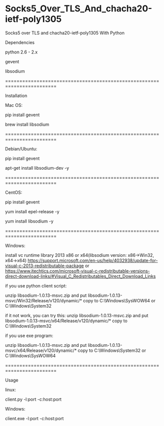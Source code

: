 # Socks5_Over_TLS_And_chacha20-ietf-poly1305
Socks5 over TLS and chacha20-ietf-poly1305 With Python 

Dependencies

python 2.6 - 2.x

gevent

libsodium

========================================================================

Installation

Mac OS:

pip install gevent

brew install libsodium

========================================================================

Debian/Ubuntu:

pip install gevent

apt-get install libsodium-dev -y

========================================================================

CentOS:

pip install gevent

yum install epel-release -y

yum install libsodium -y

========================================================================

Windows:

install vc runtime library 2013 x86 or x64(libsodium version: x86->Win32, x64->x64)
https://support.microsoft.com/en-us/help/4032938/update-for-visual-c-2013-redistributable-package or
https://www.itechtics.com/microsoft-visual-c-redistributable-versions-direct-download-links/#Visual_C_Redistributables_Direct_Download_Links


if you use python client script:

unzip libsodium-1.0.13-msvc.zip  and put libsodium-1.0.13-msvc/Win32/Release/v120/dynamic/* copy to C:\Windows\SysWOW64 or C:\Windows\System32

  if it not work, you can try this:
    unzip libsodium-1.0.13-msvc.zip and put libsodium-1.0.13-msvc/x64/Release/v120/dynamic/* copy to C:\Windows\System32 

if you use exe program:

unzip libsodium-1.0.13-msvc.zip  and put libsodium-1.0.13-msvc/x64/Release/v120/dynamic/* copy to C:\Windows\System32 or C:\Windows\SysWOW64



========================================================================

Usage

linux:

client.py -l:port -c:host:port

Windows:

client.exe -l:port -c:host:port
